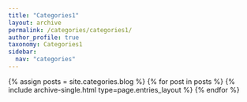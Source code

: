 ```yaml
---
title: "Categories1"
layout: archive
permalink: /categories/categories1/
author_profile: true
taxonomy: Categories1
sidebar:
  nav: "categories"
---
```


{% assign posts = site.categories.blog %}
{% for post in posts %} {% include archive-single.html type=page.entries_layout %} {% endfor %}